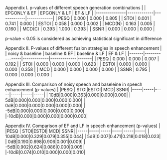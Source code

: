
Appendix I. p-values of different speech generation combinations
|               | EPGONLY & EF  | EPGONLY & LF  | EF & LF       |
|---------------|-------------|-------------|-------------|
| PESQ          | 0.000       | 0.000       | 0.805       |
| STOI          | 0.001       | 0.741       | 0.000       |
| ESTOI         | 0.058       | 0.000       | 0.002       |
| MCD(N)        | 0.163       | 0.005       | 0.160       |
| MCD(C)        | 0.393       | 1.000       | 0.393       |
| SSNR          | 0.000       | 0.000       | 0.000       |

p-value < 0.05 is considered as achieving statistical significant in difference
  
Appendix II. P-values of different fusion strategies in speech enhancement
|       | noisy & baseline | baseline & EF | baseline & LF | EF & LF |
|-------|----------------|-------------|-------------|-------|
| PESQ  | 0.000          | 0.000       | 0.007       | 0.192 |
| STOI  | 0.000          | 0.000       | 0.000       | 0.623 |
| ESTOI | 0.000          | 0.000       | 0.000       | 0.358 |
| MCD   | 0.000          | 0.000       | 0.000       | 0.000 |
| SSNR  | 0.795          | 0.000       | 0.000       | 0.000 |

Appendix III. Comparison of noisy speech and baseleine in speech enhancement (p-values) 
|     |PESQ | STOI|ESTOI|  MCD| SSNR|
|-----|-----|-----|-----|-----|-----|
| 10dB|0.000|0.363|0.000|0.000|0.000|
|  5dB|0.000|0.000|0.000|0.000|0.000|
|  0dB|0.000|0.000|0.000|0.000|0.000|
| -5dB|0.000|0.000|0.000|0.000|0.000|
|-10dB|0.000|0.000|0.000|0.000|0.000|


Appendix IV. Comparison of EF and LF in speech enhancement (p-values) 
|     |PESQ | STOI|ESTOI|  MCD| SSNR|
|-----|-----|-----|-----|-----|-----|
| 10dB|0.000|0.329|0.079|0.355|0.044|
|  5dB|0.007|0.471|0.218|0.018|0.023|
|  0dB|0.190|0.698|0.906|0.001|0.009|
| -5dB|0.902|0.624|0.086|0.000|0.005|
|-10dB|0.074|0.010|0.000|0.000|0.010|

